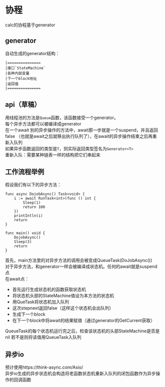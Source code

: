 # 协程
calc的协程基于generator  

## generator
自动生成的generator结构：  
```
|===============
|接口`StateMachine`
|各种内部变量      
|下一个block地址    
|返回值             
|===============

```

## api（草稿）
用线程池的方法是`Queue`函数，该函数接受一个generator。  
每个异步方法都可以被编译成generator  
在一个await 别的异步操作的方法中，await那一步就是一个suspend，并且返回false
（也就是await之后就移出执行队列了），在await的异步操作结束之后再重新入队列  
如果异步函数返回的类型是`T`，则实际返回类型签名为`Generator<T>`  
重新入队：需要某种链表一样的结构把它们串起来  

## 工作流程举例
假设我们有以下的异步方法：  
```calc
func async DojobAsync() Task<void> {
    i := await RunTask<int>(func () int {
        Sleep(1)
        return 100
    })
    printIntln(i)
    return
}

func main() void {
    DojobAsync()
    Sleep(3)
    return
}

```
首先，main方法里的对异步方法的调用会被变成QueueTask(DoJobAsync())  
对于异步方法，和generator一样会被编译成状态机。任何的await就是suspend点  
在await点：
- 首先运行生成状态机的函数获取状态机
- 将状态机头部的StateMachine值设为本方法的状态机
- 用QueTask将状态机加入队列
- 这次stepnext返回false（这样这个状态机会出队列）
- 生成下一个block
- 在下一个block中将await的结果赋值（通过generator的GetCurrent获取）

QueueTask的每个状态机运行完之后，检查该状态机的头部StateMachine是否是nil
若不是则将该值用QueueTask入队列  


## 异步io
预计使用https://think-async.com/Asio/  
异步io生成的异步状态机会构造将老函数状态机重新入队列的闭包函数作为异步操作的回调函数



